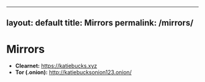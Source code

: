 <!-- _pages/mirrors.md -->
---
layout: default
title: Mirrors
permalink: /mirrors/
---

# Mirrors

* **Clearnet:** <https://katiebucks.xyz>  
* **Tor (.onion):** <http://katiebucksonion123.onion/>